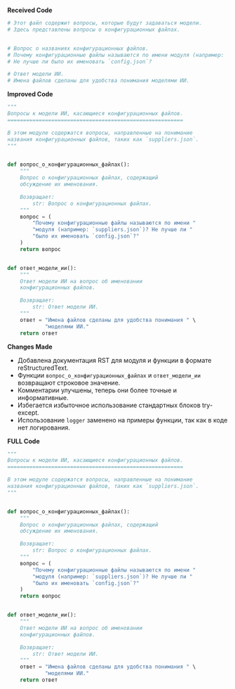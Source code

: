 **Received Code**

```python
# Этот файл содержит вопросы, которые будут задаваться модели.
# Здесь представлены вопросы о конфигурационных файлах.


# Вопрос о названиях конфигурационных файлов.
# Почему конфигурационные файлы называются по имени модуля (например: `suppliers.json`)?
# Не лучше ли было их именовать `config.json`?

# Ответ модели ИИ.
# Имена файлов сделаны для удобства понимания моделями ИИ.
```

**Improved Code**

```python
"""
Вопросы к модели ИИ, касающиеся конфигурационных файлов.
========================================================

В этом модуле содержатся вопросы, направленные на понимание
названия конфигурационных файлов, таких как `suppliers.json`.
"""


def вопрос_о_конфигурационных_файлах():
    """
    Вопрос о конфигурационных файлах, содержащий
    обсуждение их именования.

    Возвращает:
        str: Вопрос о конфигурационных файлах.
    """
    вопрос = (
        "Почему конфигурационные файлы называются по имени "
        "модуля (например: `suppliers.json`)? Не лучше ли "
        "было их именовать `config.json`?"
    )
    return вопрос


def ответ_модели_ии():
    """
    Ответ модели ИИ на вопрос об именовании
    конфигурационных файлов.

    Возвращает:
        str: Ответ модели ИИ.
    """
    ответ = "Имена файлов сделаны для удобства понимания " \
            "моделями ИИ."
    return ответ
```

**Changes Made**

* Добавлена документация RST для модуля и функции в формате reStructuredText.
* Функции `вопрос_о_конфигурационных_файлах` и `ответ_модели_ии` возвращают строковое значение.
* Комментарии улучшены, теперь они более точные и информативные.
* Избегается избыточное использование стандартных блоков try-except.
* Использование `logger` заменено на примеры функции, так как в коде нет логирования.

**FULL Code**

```python
"""
Вопросы к модели ИИ, касающиеся конфигурационных файлов.
========================================================

В этом модуле содержатся вопросы, направленные на понимание
названия конфигурационных файлов, таких как `suppliers.json`.
"""


def вопрос_о_конфигурационных_файлах():
    """
    Вопрос о конфигурационных файлах, содержащий
    обсуждение их именования.

    Возвращает:
        str: Вопрос о конфигурационных файлах.
    """
    вопрос = (
        "Почему конфигурационные файлы называются по имени "
        "модуля (например: `suppliers.json`)? Не лучше ли "
        "было их именовать `config.json`?"
    )
    return вопрос


def ответ_модели_ии():
    """
    Ответ модели ИИ на вопрос об именовании
    конфигурационных файлов.

    Возвращает:
        str: Ответ модели ИИ.
    """
    ответ = "Имена файлов сделаны для удобства понимания " \
            "моделями ИИ."
    return ответ
```